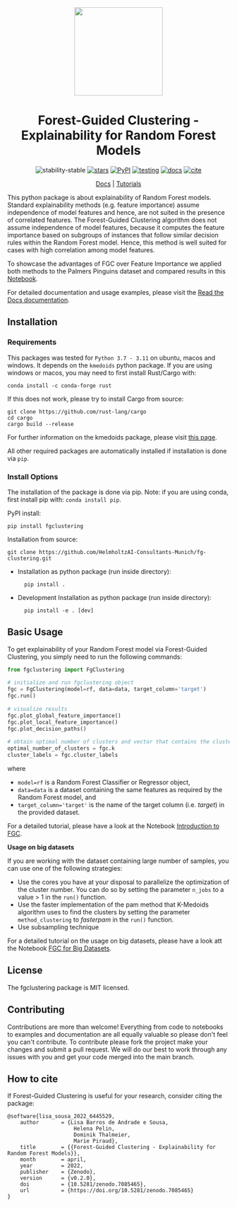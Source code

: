<div align="center">

<img src="https://raw.githubusercontent.com/HelmholtzAI-Consultants-Munich/fg-clustering/main/docs/source/_figures/FGC_Logo.png" width="200">
	

# Forest-Guided Clustering - Explainability for Random Forest Models


![stability-stable](https://img.shields.io/badge/stability-stable-green.svg)
[![stars](https://img.shields.io/github/stars/HelmholtzAI-Consultants-Munich/forest_guided_clustering?logo=GitHub&color=yellow)](https://github.com/HelmholtzAI-Consultants-Munich/forest_guided_clustering/stargazers)
[![PyPI](https://img.shields.io/pypi/v/fgclustering.svg)](https://pypi.org/project/fgclustering)
[![testing](https://github.com/HelmholtzAI-Consultants-Munich/fg-clustering/actions/workflows/testing.yml/badge.svg)](https://github.com/HelmholtzAI-Consultants-Munich/fg-clustering/actions/workflows/testing.yml)
[![docs](https://readthedocs.org/projects/forest-guided-clustering/badge/?version=latest)](https://forest-guided-clustering.readthedocs.io)
[![cite](https://zenodo.org/badge/397931780.svg)](https://zenodo.org/badge/latestdoi/397931780)
	
[Docs] | [Tutorials]

[Docs]: https://forest-guided-clustering.readthedocs.io/en/latest/
[Tutorials]: https://github.com/HelmholtzAI-Consultants-Munich/fg-clustering/tree/main/tutorials

</div>

This python package is about explainability of Random Forest models. Standard explainability methods (e.g. feature importance) assume independence of model features and hence, are not suited in the presence of correlated features. The Forest-Guided Clustering algorithm does not assume independence of model features, because it computes the feature importance based on subgroups of instances that follow similar decision rules within the Random Forest model. Hence, this method is well suited for cases with high correlation among model features. 

To showcase the advantages of FGC over Feature Importance we applied both methods to the Palmers Pinguins dataset and compared results in this [Notebook](https://github.com/HelmholtzAI-Consultants-Munich/fg-clustering/blob/main/tutorials/comparing_FGC_to_feature_importance.ipynb).

For detailed documentation and usage examples, please visit the [Read the Docs documentation](https://forest-guided-clustering.readthedocs.io/).


## Installation

### Requirements

This packages was tested for ```Python 3.7 - 3.11``` on ubuntu, macos and windows. It depends on the ```kmedoids``` python package. If you are using windows or macos, you may need to first install Rust/Cargo with:

```
conda install -c conda-forge rust
```

If this does not work, please try to install Cargo from source:

```
git clone https://github.com/rust-lang/cargo
cd cargo
cargo build --release
```

For further information on the kmedoids package, please visit [this page](https://pypi.org/project/kmedoids/).

All other required packages are automatically installed if installation is done via ```pip```.


### Install Options

The installation of the package is done via pip. Note: if you are using conda, first install pip with: ```conda install pip```.

PyPI install:

```
pip install fgclustering
```


Installation from source:

```
git clone https://github.com/HelmholtzAI-Consultants-Munich/fg-clustering.git
```

- Installation as python package (run inside directory):

		pip install .   


- Development Installation as python package (run inside directory):

		pip install -e . [dev]


## Basic Usage

To get explainability of your Random Forest model via Forest-Guided Clustering, you simply need to run the following commands:

```python
from fgclustering import FgClustering
   
# initialize and run fgclustering object
fgc = FgClustering(model=rf, data=data, target_column='target')
fgc.run()
   
# visualize results
fgc.plot_global_feature_importance()
fgc.plot_local_feature_importance()
fgc.plot_decision_paths()
   
# obtain optimal number of clusters and vector that contains the cluster label of each data point
optimal_number_of_clusters = fgc.k
cluster_labels = fgc.cluster_labels
```

where 

- ```model=rf``` is a Random Forest Classifier or Regressor object,
- ```data=data``` is a dataset containing the same features as required by the Random Forest model, and
- ```target_column='target'``` is the name of the target column (i.e. *target*) in the provided dataset. 

For a detailed tutorial, please have a look at the Notebook [Introduction to FGC](https://github.com/HelmholtzAI-Consultants-Munich/fg-clustering/blob/main/tutorials/introduction_to_FGC.ipynb).

**Usage on big datasets**

If you are working with the dataset containing large number of samples, you can use one of the following strategies:

- Use the cores you have at your disposal to parallelize the optimization of the cluster number. You can do so by setting the parameter ```n_jobs``` to a value > 1 in the ```run()``` function.
- Use the faster implementation of the pam method that K-Medoids algorithm uses to find the clusters by setting the parameter  ```method_clustering``` to *fasterpam* in the ```run()``` function.
- Use subsampling technique

For a detailed tutorial on the usage on big datasets, please have a look att the Notebook [FGC for Big Datasets](https://github.com/HelmholtzAI-Consultants-Munich/fg-clustering/blob/main/tutorials/big_data_with_FGC.ipynb).

## License

The fgclustering package is MIT licensed.


## Contributing
 
Contributions are more than welcome! Everything from code to notebooks to examples and documentation are all equally valuable so please don't feel you can't contribute. To contribute please fork the project make your changes and submit a pull request. We will do our best to work through any issues with you and get your code merged into the main branch.

## How to cite

If Forest-Guided Clustering is useful for your research, consider citing the package:

```
@software{lisa_sousa_2022_6445529,
    author       = {Lisa Barros de Andrade e Sousa,
                     Helena Pelin,
                     Dominik Thalmeier,
                     Marie Piraud},
    title        = {{Forest-Guided Clustering - Explainability for Random Forest Models}},
    month        = april,
    year         = 2022,
    publisher    = {Zenodo},
    version      = {v0.2.0},
    doi          = {10.5281/zenodo.7085465},
    url          = {https://doi.org/10.5281/zenodo.7085465}
}
```